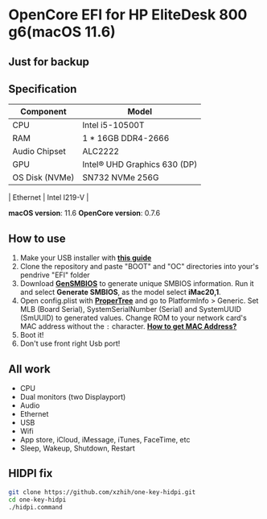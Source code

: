# OpenCore EFI for HP EliteDesk 800 g6(macOS 11.6)
## Just for backup

## Specification
| **Component** | **Model** |
| ------------- | --------- |
| CPU | Intel i5-10500T |
| RAM | 1 * 16GB DDR4-2666 |
| Audio Chipset | ALC2222 |
| GPU | Intel® UHD Graphics 630 (DP) |
| OS Disk (NVMe) | SN732 NVMe 256G |

| Ethernet | Intel I219-V |

**macOS version**: 11.6
**OpenCore version**: 0.7.6

## How to use

1. Make your USB installer with [**this guide**](https://dortania.github.io/OpenCore-Install-Guide/installer-guide/)
2. Clone the repository and paste "BOOT" and "OC" directories into your's pendrive "EFI" folder
3. Download [**GenSMBIOS**](https://github.com/corpnewt/GenSMBIOS) to generate unique SMBIOS information. Run it and select **Generate SMBIOS**, as the model select **iMac20,1**.
4. Open config.plist with [**ProperTree**](https://github.com/corpnewt/ProperTree) and go to PlatformInfo > Generic. Set MLB (Board Serial), SystemSerialNumber (Serial) and SystemUUID (SmUUID) to generated values. Change ROM to your network card's MAC address without the `:` character. [**How to get MAC Address?**](https://www.wikihow.com/Find-the-MAC-Address-of-Your-Computer)
5. Boot it!
6. Don't use front right Usb port!

## All work

- CPU
- Dual monitors (two Displayport)
- Audio
- Ethernet
- USB
- Wifi
- App store, iCloud, iMessage, iTunes, FaceTime, etc
- Sleep, Wakeup, Shutdown, Restart

## HIDPI fix

```bash
git clone https://github.com/xzhih/one-key-hidpi.git
cd one-key-hidpi
./hidpi.command
```
